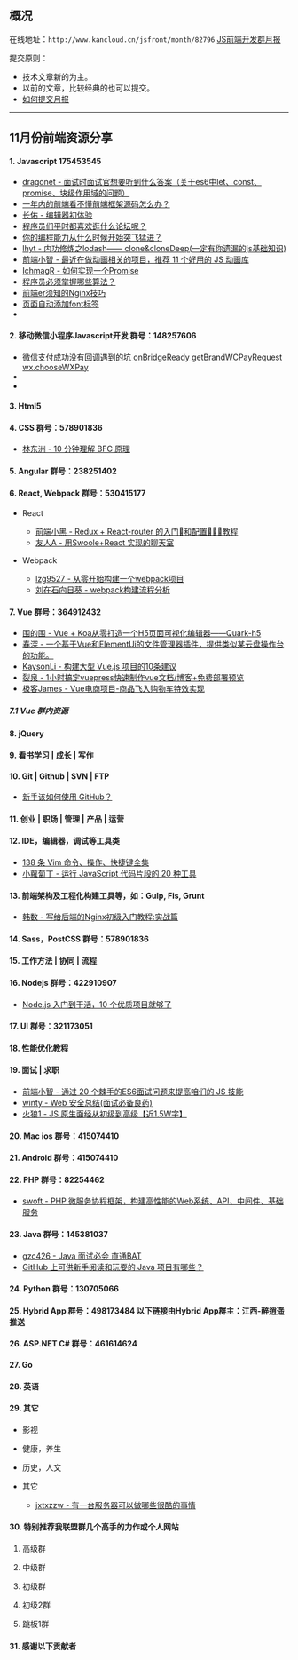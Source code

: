 ## 概况

在线地址：`http://www.kancloud.cn/jsfront/month/82796` [JS前端开发群月报](http://www.kancloud.cn/jsfront/month/82796)


提交原则：

- 技术文章新的为主。
- 以前的文章，比较经典的也可以提交。
- [如何提交月报](http://www.kancloud.cn/jsfront/month/227309)

---


## 11月份前端资源分享
#### 1. Javascript 175453545
- [dragonet - 面试时面试官想要听到什么答案（关于es6中let、const、promise、块级作用域的问题）](https://juejin.im/post/5db13c1b518825644c4a69e1)
- [一年内的前端看不懂前端框架源码怎么办？](https://www.zhihu.com/question/350289336)
- [长佑 - 编辑器初体验](https://zhuanlan.zhihu.com/p/90931631)
- [程序员们平时都喜欢逛什么论坛呢？](https://www.zhihu.com/question/27145069)
- [你的编程能力从什么时候开始突飞猛进？](https://www.zhihu.com/question/356351510/)
- [lhyt - 内功修炼之lodash—— clone&cloneDeep(一定有你遗漏的js基础知识)](https://juejin.im/entry/5dd2b3e351882512e04832a3)
- [前端小智 - 最近在做动画相关的项目，推荐 11 个好用的 JS 动画库](https://juejin.im/post/5dd7278cf265da4ea640b398)
- [IchmagR - 如何实现一个Promise](https://juejin.im/entry/5dd7e23d6fb9a07ae357709a)
- [程序员必须掌握哪些算法？](https://www.zhihu.com/question/23148377/)
- [前端er须知的Nginx技巧](https://juejin.im/entry/5dda8ea26fb9a07a8766c2f9)
- [页面自动添加font标签](https://blog.csdn.net/WHY_222/article/details/90606568)
- []()

#### 2. 移动微信小程序Javascript开发 群号：148257606
- [微信支付成功没有回调遇到的坑 onBridgeReady getBrandWCPayRequest wx.chooseWXPay](https://www.cnblogs.com/xinweiyun/p/11352019.html)
- []()
- []()

#### 3. Html5

#### 4. CSS  群号：578901836
- [林东洲 - 10 分钟理解 BFC 原理](https://zhuanlan.zhihu.com/p/25321647)

#### 5. Angular 群号：238251402

#### 6. React, Webpack 群号：530415177
- React

  - [前端小黑 - Redux + React-router 的入门📖和配置👩🏾‍💻教程](https://juejin.im/post/5dcaaa276fb9a04a965e2c9b)
  - [友人A - 用Swoole+React 实现的聊天室](https://zhuanlan.zhihu.com/p/93305681)


- Webpack

  - [lzg9527 - 从零开始构建一个webpack项目](https://juejin.im/post/5db0fd1bf265da4d4216a9c5)
  - [刘在石向日葵 - webpack构建流程分析](https://juejin.im/entry/5dd359cff265da0bc330951e)

#### 7. Vue 群号：364912432
- [围的围 - Vue + Koa从零打造一个H5页面可视化编辑器——Quark-h5](https://juejin.im/post/5dc81428e51d4523632ee793)
- [春深 - 一个基于Vue和ElementUi的文件管理器插件，提供类似某云盘操作台的功能。](https://juejin.im/entry/5dc92855e51d456968543b4b)
- [KaysonLi - 构建大型 Vue.js 项目的10条建议](https://juejin.im/entry/5dcbd60f6fb9a06028050aaa)
- [裂泉 - 1小时搞定vuepress快速制作vue文档/博客+免费部署预览](https://juejin.im/entry/5dd1f62a518825609e4e7685)
- [极客James - Vue电商项目-商品飞入购物车特效实现](https://juejin.im/post/5dd55fd2f265da47dd1af944)

##### 7.1 Vue 群内资源


#### 8. jQuery

#### 9. 看书学习 | 成长 | 写作

#### 10. Git | Github | SVN | FTP
- [新手该如何使用 GitHub？](https://www.zhihu.com/question/21669554)

#### 11. 创业 | 职场 | 管理 | 产品 | 运营

#### 12. IDE，编辑器，调试等工具类
- [138 条 Vim 命令、操作、快捷键全集](https://zhuanlan.zhihu.com/p/58361985)
- [小蘿蔔丁 - 运行 JavaScript 代码片段的 20 种工具](https://juejin.im/entry/5dca474af265da4d2b351083)

#### 13. 前端架构及工程化构建工具等，如：Gulp, Fis, Grunt
- [韩数 - 写给后端的Nginx初级入门教程:实战篇](https://juejin.im/entry/5db8f9e9f265da4cf85d714c)

#### 14. Sass，PostCSS  群号：578901836

#### 15. 工作方法 | 协同 | 流程


#### 16. Nodejs 群号：422910907
- [Node.js 入门到干活，10 个优质项目就够了](https://zhuanlan.zhihu.com/p/88452684)

#### 17. UI 群号：321173051

#### 18. 性能优化教程



#### 19. 面试 | 求职
- [前端小智 - 通过 20 个棘手的ES6面试问题来提高咱们的 JS 技能](https://juejin.im/entry/5dc8a277f265da4d13113100)
- [winty - Web 安全总结(面试必备良药)](https://juejin.im/entry/5dca1b8a5188252b12077288)
- [火狼1 - JS 原生面经从初级到高级【近1.5W字】](https://juejin.im/entry/5dafa82cf265da5baf411903)

#### 20. Mac ios 群号：415074410

#### 21. Android 群号：415074410

#### 22. PHP 群号：82254462
- [swoft - PHP 微服务协程框架，构建高性能的Web系统、API、中间件、基础服务](https://swoft.org/)

#### 23. Java 群号：145381037
- [gzc426 - Java 面试必会 直通BAT](https://github.com/gzc426/Java-Interview)
- [GitHub 上可供新手阅读和玩耍的 Java 项目有哪些？](https://www.zhihu.com/question/34544815/)

#### 24. Python 群号：130705066

#### 25. Hybrid App 群号：498173484 以下链接由Hybrid App群主：江西-醉逍遥推送

#### 26. ASP.NET C# 群号：461614624

#### 27. Go

#### 28. 英语

#### 29. 其它

- 影视


- 健康，养生



- 历史，人文


- 其它

  - [jxtxzzw - 有一台服务器可以做哪些很酷的事情](https://zhuanlan.zhihu.com/p/88840814)



#### 30. 特别推荐我联盟群几个高手的力作或个人网站

1. 高级群



2. 中级群


3. 初级群

4. 初级2群


5. 跳板1群


#### 31. 感谢以下贡献者

